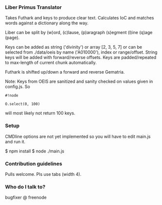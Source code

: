 ### Liber Primus Translator ###

Takes Futhark and keys to produce clear text.
Calculates IoC and matches words against a dictionary along the way.

Liber can be split by (w)ord, (c)lause, (p)aragraph (s)egment (l)ine (q)age (page).

Keys can be added as string ('divinity') or array [2, 3, 5, 7] or can be selected
from ./data/oeis by name ('A010000'), index or range/offset. String keys will be added
with forward/reverse offsets. Keys are padded/repeated to max-length of current chunk
automatically.

Futhark is shifted up/down a forward and reverse Gematria.

Note: Keys from OEIS are sanitized and sanity checked on values given in config.js.
So 
```
#!node

O.select(0, 100)
```
 will most likely not return 100 keys.

### Setup ###

CMDline options are not yet implemented so you will have to edit main.js and run it.

$ npm install
$ node ./main.js

### Contribution guidelines ###

Pulls welcome.
Pls use tabs (width 4).

### Who do I talk to? ###

bugfixer @ freenode